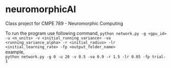 # neuromorphicAI
Class project for CMPE 789 - Neuromorphic Computing

To run the program use following command,
`python network.py -g <gpu_id> -u <n_units> -v <initial_running_variance> -va <running_variance_alpha> -r <initial_radius> -lr <initial_learning_rate> -fp <output_folder_name>`
<br />
example, <br />
`python network.py -g 0 -u 20 -v 0.5 -va 0.9 -r 1.5 -lr 0.05 -fp trial-1`

